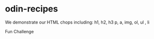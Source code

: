 # odin-recipes

We demonstrate our HTML chops including:
h1, h2, h3
p, a, img, ol, ul , li

Fun Challenge